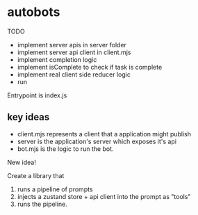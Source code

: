 # autobots

TODO
- implement server apis in server folder
- implement server api client in client.mjs
- implement completion logic
- implement isComplete to check if task is complete
- implement real client side reducer logic
- run

Entrypoint is index.js

## key ideas
- client.mjs represents a client that a application might publish
- server is the application's server which exposes it's api 
- bot.mjs is the logic to run the bot.



New idea!

Create a library that

1. runs a pipeline of prompts
2. injects a zustand store + api client into the prompt as "tools"
3. runs the pipeline.


